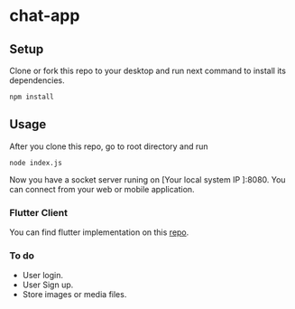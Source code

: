 # chat-app

## Setup 
Clone or fork this repo to your desktop and run next command to install its dependencies.
```
npm install
```
## Usage
After you clone this repo, go to root directory and run 
```
node index.js  
```
Now you have a socket server runing on [Your local system IP ]:8080. You can connect from your web or mobile application.

### Flutter Client
You can find flutter implementation on this [repo](https://github.com/). 

### To do
* User login.
* User Sign up.
* Store images or media files.
